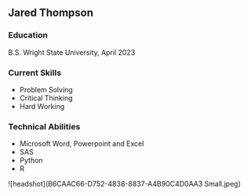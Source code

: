 ## Jared Thompson

### Education
B.S. Wright State University, April 2023

### Current Skills
- Problem Solving
- Critical Thinking
- Hard Working

### Technical Abilities
- Microsoft Word, Powerpoint and Excel
- SAS
- Python
- R

![headshot](B6CAAC66-D752-4838-8837-A4B90C4D0AA3 Small.jpeg)


